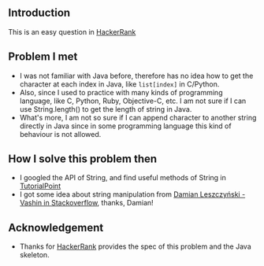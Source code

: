 ## Introduction
This is an easy question in [HackerRank](https://www.hackerrank.com/challenges/30-review-loop)

## Problem I met
- I was not familiar with Java before, therefore has no idea how to get the character at each index in Java, like `list[index]` in C/Python.
- Also, since I used to practice with many kinds of programming language, like C, Python, Ruby, Objective-C, etc. I am not sure if I can use String.length() to get the length of string in Java.
- What's more, I am not so sure if I can append character to another string directly in Java since in some programming language this kind of behaviour is not allowed.

## How I solve this problem then
- I googled the API of String, and find useful methods of String in [TutorialPoint](https://www.tutorialspoint.com/java/java_strings.htm)
- I got some idea about string manipulation from [Damian Leszczyński - Vashin in Stackoverflow](http://stackoverflow.com/questions/12899953/in-java-how-to-append-a-string-more-efficiently), thanks, Damian!

## Acknowledgement
- Thanks for [HackerRank](https://www.hackerrank.com) provides the spec of this problem and the Java skeleton.
